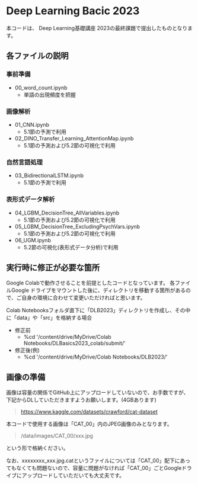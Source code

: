 # Deep Learning Bacic 2023
 
 

本コードは、
Deep Learning基礎講座 2023の最終課題で提出したものとなります。

## 各ファイルの説明

### 事前準備
- 00_word_count.ipynb
    - 単語の出現頻度を把握

### 画像解析
- 01_CNN.ipynb
    - 5.1節の予測で利用
- 02_DINO_Transfer_Learning_AttentionMap.ipynb
    - 5.1節の予測および5.2節の可視化で利用

### 自然言語処理
- 03_BidirectionalLSTM.ipynb
    - 5.1節の予測で利用 

### 表形式データ解析
- 04_LGBM_DecisionTree_AllVariables.ipynb
    - 5.1節の予測および5.2節の可視化で利用 
- 05_LGBM_DecisionTree_ExcludingPsychVars.ipynb
    - 5.1節の予測および5.2節の可視化で利用
- 06_UGM.ipynb
    - 5.2節の可視化(表形式データ分析)で利用



## 実行時に修正が必要な箇所
Google Colabで動作させることを前提としたコードとなっています。
各ファイルGoogle ドライブをマウントした後に、ディレクトリを移動する箇所があるので、ご自身の環境に合わせて変更いただければと思います。

Colab Notebooksフォルダ直下に「DLB2023」ディレクトリを作成し、その中に「data」や「src」を格納する場合
- 修正前
    - %cd '/content/drive/MyDrive/Colab Notebooks/DLBasics2023_colab/submit/'
- 修正後(例)
    - %cd '/content/drive/MyDrive/Colab Notebooks/DLB2023/'


## 画像の準備
画像は容量の関係でGitHub上にアップロードしていないので、お手数ですが、下記からDLしていただきますようお願いします。(4GBあります)
> https://www.kaggle.com/datasets/crawford/cat-dataset


本コードで使用する画像は「CAT_00」内のJPEG画像のみとなります。

> /data/images/CAT_00/xxx.jpg

という形で格納ください。

なお、xxxxxxxx_xxx.jpg.catというファイルについては「CAT_00」配下にあってもなくても問題ないので、容量に問題がなければ「CAT_00」ごとGoogleドライブにアップロードしていただいても大丈夫です。
